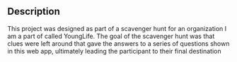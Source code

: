 ## Description
This project was designed as part of a scavenger hunt for an organization I am a part of called YoungLife. The goal of the scavenger hunt was that clues were left around that gave the answers to a series of questions shown in this web app, ultimately leading the participant to their final destination
